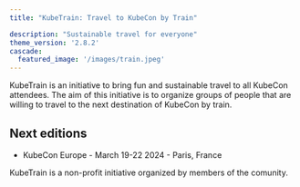 ```yaml
---
title: "KubeTrain: Travel to KubeCon by Train"

description: "Sustainable travel for everyone"
theme_version: '2.8.2'
cascade:
  featured_image: '/images/train.jpeg'
---
```


KubeTrain is an initiative to bring fun and sustainable travel to all
KubeCon attendees. The aim of this initiative is to organize groups of
people that are willing to travel to the next destination of KubeCon by
train.

## Next editions

* KubeCon Europe - March 19-22 2024 - Paris, France



KubeTrain is a non-profit initiative organized by members of the comunity.
